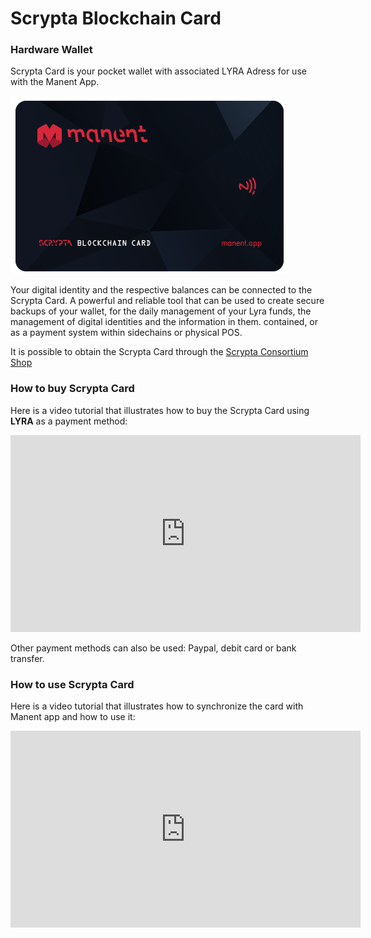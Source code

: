 # Scrypta Blockchain Card
### Hardware Wallet

Scrypta Card is your pocket wallet with associated LYRA Adress for use with the Manent App.

![planum](../.vuepress/public/assets/other/scrypta-card.png)

Your digital identity and the respective balances can be connected to the Scrypta Card. A powerful and reliable tool that can be used to create secure backups of your wallet, for the daily management of your Lyra funds, the management of digital identities and the information in them. contained, or as a payment system within sidechains or physical POS.

It is possible to obtain the Scrypta Card through the [Scrypta Consortium Shop](https://scrypta.shop/)


### How to buy Scrypta Card
Here is a video tutorial that illustrates how to buy the Scrypta Card using **LYRA** as a payment method:

<iframe width="560" height="315" src="https://www.youtube.com/embed/CJXpjN50zB0" frameborder="0" allow="accelerometer; autoplay; encrypted-media; gyroscope; picture-in-picture" allowfullscreen></iframe>

Other payment methods can also be used: Paypal, debit card or bank transfer.

### How to use Scrypta Card
Here is a video tutorial that illustrates how to synchronize the card with Manent app and how to use it:

<iframe width="560" height="315" src="https://www.youtube.com/embed/y2shLdjy2Sg" frameborder="0" allow="accelerometer; autoplay; encrypted-media; gyroscope; picture-in-picture" allowfullscreen></iframe>